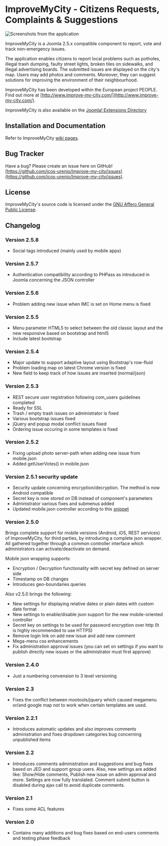 # ImproveMyCity - Citizens Requests, Complaints & Suggestions

![Screenshots from the application](http://smartcityapps.urenio.org/img/screens_improve_en.png)

ImproveMyCity is a Joomla 2.5.x compatible component to report, vote and track non-emergency issues. 

The application enables citizens to report local problems such as potholes, illegal trash dumping, faulty street lights, broken tiles on sidewalks, and illegal advertising boards. The submitted issues are displayed on the city's map. Users may add photos and comments. Moreover, they can suggest solutions for improving the environment of their neighbourhood. 

ImproveMyCity has been developed within the European project PEOPLE. Find out more at [http://www.improve-my-city.com/](http://www.improve-my-city.com/).

ImproveMyCity is also available on the [Joomla! Extensions Directory](http://extensions.joomla.org/extensions/clients-a-communities/communities/21164) 

## Installation and Documentation
Refer to ImproveMyCity [wiki pages](https://github.com/icos-urenio/Improve-my-city/wiki).

## Bug Tracker
Have a bug? Please create an issue here on GitHub!
[https://github.com/icos-urenio/Improve-my-city/issues](https://github.com/icos-urenio/Improve-my-city/issues).

## License
ImproveMyCity's source code is licensed under the [GNU Affero General Public License](https://www.gnu.org/licenses/agpl.html).

## Changelog

### Version 2.5.8
* Social tags introduced (mainly used by mobile apps)

### Version 2.5.7
* Authentication compatibility according to PHPass as introduced in Joomla concerning the JSON controller

### Version 2.5.6
* Problem adding new issue when IMC is set on Home menu is fixed

### Version 2.5.5
* Menu parameter HTML5 to select between the old classic layout and the new responsive based on bootstrap and html5
* Include latest bootstrap

### Version 2.5.4
* Major update to support adaptive layout using Bootstrap's row-fluid
* Problem loading map on latest Chrome version is fixed 
* New field to keep track of how issues are inserted (normal/json)

### Version 2.5.3
* REST secure user registration following com_users guidelines completed
* Ready for SSL
* Trash / empty trash issues on administrator is fixed
* Various bootstrap issues fixed
* jQuery and popup modal conflict issues fixed
* Ordering issue occuring in some templates is fixed

### Version 2.5.2
* Fixing upload photo server-path when adding new issue from mobile.json
* Added getUserVotes() in mobile.json

### Version 2.5.1 security update
* Security update concerning encryption/decryption. The method is now Android compatible
* Secret key is now stored on DB instead of component's parameters
* Administrator various fixes and submenus added
* Updated mobile.json controller according to this [snippet](http://www.androidsnippets.com/encrypt-decrypt-between-android-and-php)

### Version 2.5.0 
Brings complete support for mobile versions (Android, iOS, REST services) of ImproveMyCity, for third parties, by introducing a complete json wrapper. All gathered together through a common controller interface which administrators can activate/deactivate on demand.

Mobile json wrapping supports:

- Encryption / Decryption functionality with secret key defined on server side
- Timestamp on DB changes
- Introduces geo-boundaries queries
 
Also v2.5.0 brings the following:
- New settings for displaying relative dates or plain dates with custom date format
- New settings to enable/disable json support for the new mobile-oriented controller
- Secret key on settings to be used for password encryption over http (It is highly recommended to use HTTPS)
- Remove login link on add new issue and add new comment
- Mega-menu css enhancements
- Fix administration approval issues (you can set on settings if you want to publish directly new issues or the administrator must first approve)

### Version 2.4.0 
* Just a numbering convension to 3 level versioning

### Version 2.3 
* Fixes the conflict between mootools/jquery which caused megamenu or/and google map not to work when certain templates are used.

### Version 2.2.1 
* Introduces automatic updates and also improves comments administration and fixes dropdown categories bug concerning unpublished items

### Version 2.2 
* Introduces comments administration and suggestions and bug fixes based on JED and support group users. Also, new settings are added like: Show/Hide comments, Publish new issue on admin approval and more. Settings are now fully translated. Comment submit button is disabled during ajax call to avoid duplicate comments.

### Version 2.1 
* Fixes some ACL features

### Version 2.0
* Contains many additions and bug fixes based on end-users comments and testing phase feedback






 

